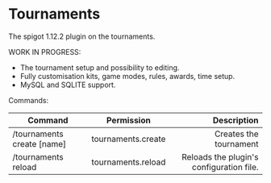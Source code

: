 # Tournaments
The spigot 1.12.2 plugin on the tournaments.

WORK IN PROGRESS:
* The tournament setup and possibility to editing.
* Fully customisation kits, game modes, rules, awards, time setup.
* MySQL and SQLITE support.

Commands:

| Command        | Permission           | Description  |
| ------------- |:-------------:| -----:|
| /tournaments create [name]      | tournaments.create | Creates the tournament |
| /tournaments reload      | tournaments.reload      |   Reloads the plugin's configuration file. |
